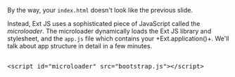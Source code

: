 By the way, your `index.html` doesn't look like the previous slide. 

Instead, Ext JS uses a sophisticated piece of
JavaScript called the *microloader*. The microloader dynamically loads the Ext JS library and stylesheet, 
and the `app.js` file which contains your +Ext.application()+. 
We'll talk about app structure in detail in a few minutes.
 
<pre>

&lt;script id="microloader" src="bootstrap.js">&lt;/script>

</pre>
